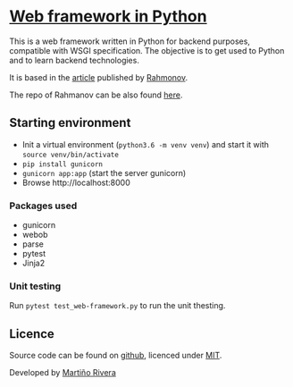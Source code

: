 # [Web framework in Python](https://github.com/martinord/web-framework)
This is a web framework written in Python for backend purposes, compatible with WSGI specification. The objective is to get used to Python and to learn backend technologies.

It is based in the [article](http://rahmonov.me/posts/write-python-framework-part-one/) published by [Rahmonov](http://rahmonov.me/).

The repo of Rahmanov can be also found [here](https://github.com/rahmonov/alcazar).

## Starting environment
* Init a virtual environment (`python3.6 -m venv venv`) and start it with `source venv/bin/activate`
* `pip install gunicorn`
* `gunicorn app:app` (start the server gunicorn)
* Browse http://localhost:8000

### Packages used
* gunicorn
* webob
* parse
* pytest
* Jinja2

### Unit testing
Run `pytest test_web-framework.py` to run the unit thesting.

## Licence

Source code can be found on [github](https://github.com/martinord/web-framework), licenced under [MIT](http://opensource.org/licenses/mit-license.php).

Developed by [Martiño Rivera](https://github.com/martinord)

